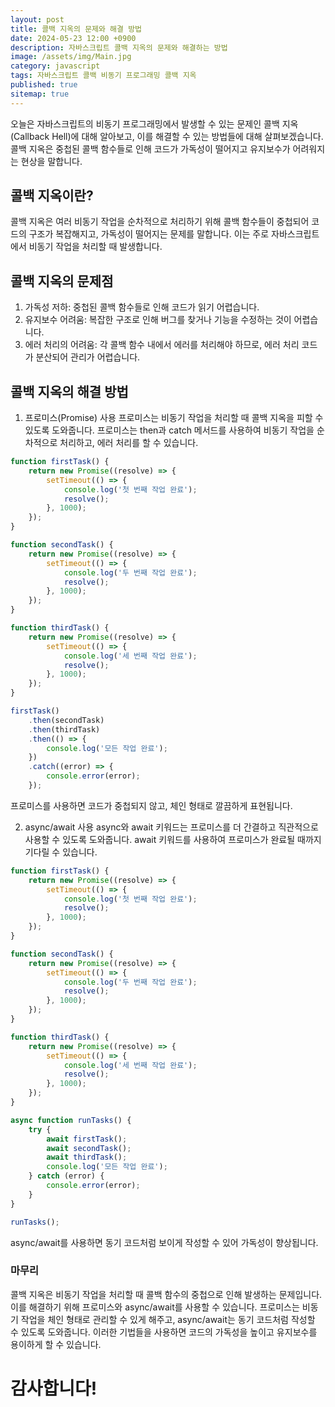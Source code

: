 ```yaml
---
layout: post
title: 콜백 지옥의 문제와 해결 방법
date: 2024-05-23 12:00 +0900
description: 자바스크립트 콜백 지옥의 문제와 해결하는 방법
image: /assets/img/Main.jpg
category: javascript
tags: 자바스크립트 콜백 비동기 프로그래밍 콜백 지옥
published: true
sitemap: true
---
```


오늘은 자바스크립트의 비동기 프로그래밍에서 발생할 수 있는 문제인 콜백 지옥(Callback Hell)에 대해 알아보고, 이를 해결할 수 있는 방법들에 대해 살펴보겠습니다. 콜백 지옥은 중첩된 콜백 함수들로 인해 코드가 가독성이 떨어지고 유지보수가 어려워지는 현상을 말합니다.

## 콜백 지옥이란?
콜백 지옥은 여러 비동기 작업을 순차적으로 처리하기 위해 콜백 함수들이 중첩되어 코드의 구조가 복잡해지고, 가독성이 떨어지는 문제를 말합니다. 이는 주로 자바스크립트에서 비동기 작업을 처리할 때 발생합니다.

## 콜백 지옥의 문제점
1. 가독성 저하: 중첩된 콜백 함수들로 인해 코드가 읽기 어렵습니다.
2. 유지보수 어려움: 복잡한 구조로 인해 버그를 찾거나 기능을 수정하는 것이 어렵습니다.
3. 에러 처리의 어려움: 각 콜백 함수 내에서 에러를 처리해야 하므로, 에러 처리 코드가 분산되어 관리가 어렵습니다.


## 콜백 지옥의 해결 방법
1. 프로미스(Promise) 사용
프로미스는 비동기 작업을 처리할 때 콜백 지옥을 피할 수 있도록 도와줍니다. 프로미스는 then과 catch 메서드를 사용하여 비동기 작업을 순차적으로 처리하고, 에러 처리를 할 수 있습니다.
```javascript
function firstTask() {
    return new Promise((resolve) => {
        setTimeout(() => {
            console.log('첫 번째 작업 완료');
            resolve();
        }, 1000);
    });
}

function secondTask() {
    return new Promise((resolve) => {
        setTimeout(() => {
            console.log('두 번째 작업 완료');
            resolve();
        }, 1000);
    });
}

function thirdTask() {
    return new Promise((resolve) => {
        setTimeout(() => {
            console.log('세 번째 작업 완료');
            resolve();
        }, 1000);
    });
}

firstTask()
    .then(secondTask)
    .then(thirdTask)
    .then(() => {
        console.log('모든 작업 완료');
    })
    .catch((error) => {
        console.error(error);
    });
```
프로미스를 사용하면 코드가 중첩되지 않고, 체인 형태로 깔끔하게 표현됩니다.

2. async/await 사용
async와 await 키워드는 프로미스를 더 간결하고 직관적으로 사용할 수 있도록 도와줍니다. await 키워드를 사용하여 프로미스가 완료될 때까지 기다릴 수 있습니다.
```javascript
function firstTask() {
    return new Promise((resolve) => {
        setTimeout(() => {
            console.log('첫 번째 작업 완료');
            resolve();
        }, 1000);
    });
}

function secondTask() {
    return new Promise((resolve) => {
        setTimeout(() => {
            console.log('두 번째 작업 완료');
            resolve();
        }, 1000);
    });
}

function thirdTask() {
    return new Promise((resolve) => {
        setTimeout(() => {
            console.log('세 번째 작업 완료');
            resolve();
        }, 1000);
    });
}

async function runTasks() {
    try {
        await firstTask();
        await secondTask();
        await thirdTask();
        console.log('모든 작업 완료');
    } catch (error) {
        console.error(error);
    }
}

runTasks();
```
async/await를 사용하면 동기 코드처럼 보이게 작성할 수 있어 가독성이 향상됩니다.

### 마무리
콜백 지옥은 비동기 작업을 처리할 때 콜백 함수의 중첩으로 인해 발생하는 문제입니다. 이를 해결하기 위해 프로미스와 async/await를 사용할 수 있습니다. 프로미스는 비동기 작업을 체인 형태로 관리할 수 있게 해주고, async/await는 동기 코드처럼 작성할 수 있도록 도와줍니다. 이러한 기법들을 사용하면 코드의 가독성을 높이고 유지보수를 용이하게 할 수 있습니다.

# 감사합니다!
